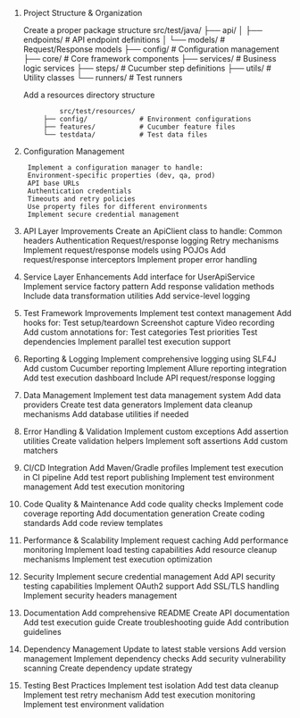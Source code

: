 1. Project Structure & Organization

    Create a proper package structure
                    src/test/java/
            ├── api/
            │   ├── endpoints/        # API endpoint definitions
            │   └── models/          # Request/Response models
            ├── config/              # Configuration management
            ├── core/               # Core framework components
            ├── services/           # Business logic services
            ├── steps/              # Cucumber step definitions
            ├── utils/              # Utility classes
            └── runners/            # Test runners

    Add a resources directory structure

                src/test/resources/
            ├── config/             # Environment configurations
            ├── features/           # Cucumber feature files
            └── testdata/           # Test data files



2. Configuration Management
        
        Implement a configuration manager to handle:
        Environment-specific properties (dev, qa, prod)
        API base URLs
        Authentication credentials
        Timeouts and retry policies
        Use property files for different environments
        Implement secure credential management



3. API Layer Improvements
        Create an ApiClient class to handle:
        Common headers
        Authentication
        Request/response logging
        Retry mechanisms
        Implement request/response models using POJOs
        Add request/response interceptors
        Implement proper error handling


4. Service Layer Enhancements
        Add interface for UserApiService
        Implement service factory pattern
        Add response validation methods
        Include data transformation utilities
        Add service-level logging


5. Test Framework Improvements
        Implement test context management
        Add hooks for:
            Test setup/teardown
            Screenshot capture
            Video recording
        Add custom annotations for:
        Test categories
        Test priorities
        Test dependencies
        Implement parallel test execution support



6. Reporting & Logging
        Implement comprehensive logging using SLF4J
        Add custom Cucumber reporting
        Implement Allure reporting integration
        Add test execution dashboard
        Include API request/response logging


7. Data Management
        Implement test data management system
        Add data providers
        Create test data generators
        Implement data cleanup mechanisms
        Add database utilities if needed


8. Error Handling & Validation
        Implement custom exceptions
        Add assertion utilities
        Create validation helpers
        Implement soft assertions
        Add custom matchers



9. CI/CD Integration
        Add Maven/Gradle profiles
        Implement test execution in CI pipeline
        Add test report publishing
        Implement test environment management
        Add test execution monitoring



10. Code Quality & Maintenance
        Add code quality checks
        Implement code coverage reporting
        Add documentation generation
        Create coding standards
        Add code review templates


11. Performance & Scalability
        Implement request caching
        Add performance monitoring
        Implement load testing capabilities
        Add resource cleanup mechanisms
        Implement test execution optimization


12. Security
        Implement secure credential management
        Add API security testing capabilities
        Implement OAuth2 support
        Add SSL/TLS handling
        Implement security headers management


13. Documentation
        Add comprehensive README
        Create API documentation
        Add test execution guide
        Create troubleshooting guide
        Add contribution guidelines

14. Dependency Management
        Update to latest stable versions
        Add version management
        Implement dependency checks
        Add security vulnerability scanning
        Create dependency update strategy


15. Testing Best Practices
        Implement test isolation
        Add test data cleanup
        Implement test retry mechanism
        Add test execution monitoring
        Implement test environment validation

